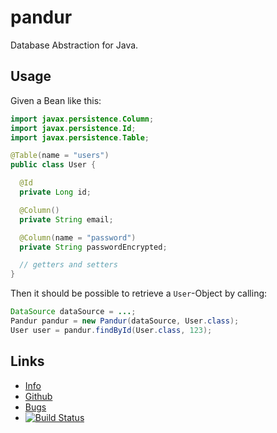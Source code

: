 pandur
======

Database Abstraction for Java.

Usage
-----

Given a Bean like this:

``` java
import javax.persistence.Column;
import javax.persistence.Id;
import javax.persistence.Table;

@Table(name = "users")
public class User {

  @Id
  private Long id;

  @Column()
  private String email;

  @Column(name = "password")
  private String passwordEncrypted;

  // getters and setters
}
```

Then it should be possible to retrieve a `User`-Object by calling:

``` java
DataSource dataSource = ...;
Pandur pandur = new Pandur(dataSource, User.class);
User user = pandur.findById(User.class, 123);
```

Links
-----

 - [Info](https://rynr.github.io/pandur/)
 - [Github](https://github.com/rynr/pandur)
 - [Bugs](https://github.com/rynr/pandur/issues)
 - [![Build Status](https://travis-ci.org/rynr/pandur.svg?branch=master)](https://travis-ci.org/rynr/pandur)


